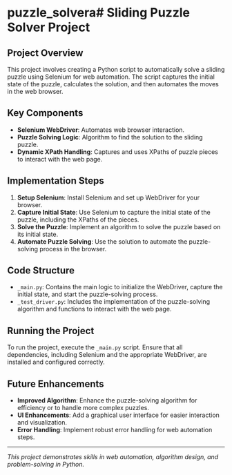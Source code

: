 # puzzle_solvera# Sliding Puzzle Solver Project

## Project Overview
This project involves creating a Python script to automatically solve a sliding puzzle using Selenium for web automation. The script captures the initial state of the puzzle, calculates the solution, and then automates the moves in the web browser.

## Key Components
- **Selenium WebDriver**: Automates web browser interaction.
- **Puzzle Solving Logic**: Algorithm to find the solution to the sliding puzzle.
- **Dynamic XPath Handling**: Captures and uses XPaths of puzzle pieces to interact with the web page.

## Implementation Steps
1. **Setup Selenium**: Install Selenium and set up WebDriver for your browser.
2. **Capture Initial State**: Use Selenium to capture the initial state of the puzzle, including the XPaths of the pieces.
3. **Solve the Puzzle**: Implement an algorithm to solve the puzzle based on its initial state.
4. **Automate Puzzle Solving**: Use the solution to automate the puzzle-solving process in the browser.

## Code Structure
- `_main.py`: Contains the main logic to initialize the WebDriver, capture the initial state, and start the puzzle-solving process.
- `_test_driver.py`: Includes the implementation of the puzzle-solving algorithm and functions to interact with the web page.

## Running the Project
To run the project, execute the `_main.py` script. Ensure that all dependencies, including Selenium and the appropriate WebDriver, are installed and configured correctly.

## Future Enhancements
- **Improved Algorithm**: Enhance the puzzle-solving algorithm for efficiency or to handle more complex puzzles.
- **UI Enhancements**: Add a graphical user interface for easier interaction and visualization.
- **Error Handling**: Implement robust error handling for web automation steps.

---

*This project demonstrates skills in web automation, algorithm design, and problem-solving in Python.*

